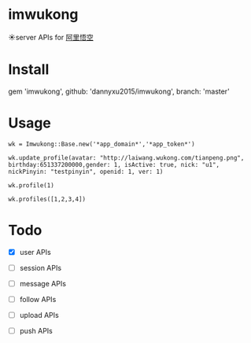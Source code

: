 # imwukong
:sunny:server APIs for [阿里悟空](https://imwukong.com)
# Install
gem 'imwukong', github: 'dannyxu2015/imwukong', branch: 'master'
# Usage
`wk = Imwukong::Base.new('*app_domain*','*app_token*')`

`wk.update_profile(avatar: "http://laiwang.wukong.com/tianpeng.png", birthday:651337200000,gender: 1, isActive: true, nick: "u1", nickPinyin: "testpinyin", openid: 1, ver: 1)`

`wk.profile(1)`

`wk.profiles([1,2,3,4])`

# Todo
- [x] user APIs
- [ ] session APIs
- [ ] message APIs
- [ ] follow APIs
- [ ] upload APIs
- [ ] push APIs

